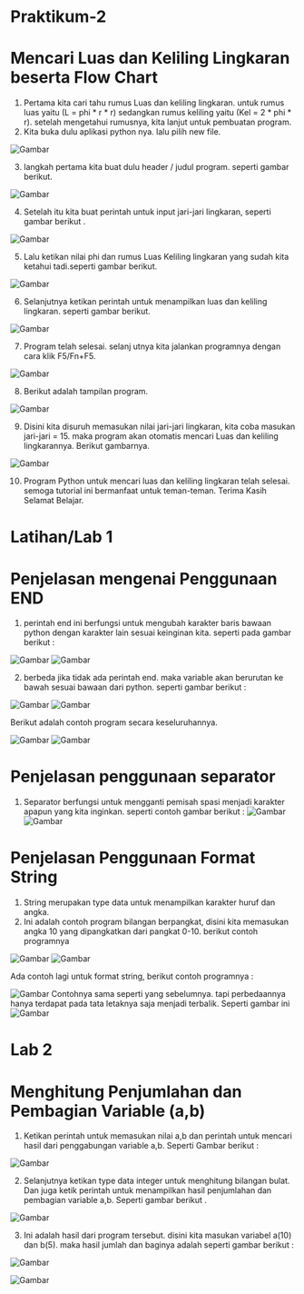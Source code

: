 # Praktikum-2
# Mencari Luas dan Keliling Lingkaran beserta Flow Chart 




1. Pertama kita cari tahu rumus Luas dan keliling lingkaran. untuk rumus luas yaitu (L = phi * r * r) sedangkan rumus keliling yaitu (Kel = 2 * phi * r). setelah mengetahui rumusnya, kita lanjut untuk pembuatan program.
2. Kita buka dulu aplikasi python nya. lalu pilih new file.

![Gambar](ScreenshotPy/ss2.png)

3. langkah pertama kita buat dulu header / judul program. seperti gambar berikut.

![Gambar](ScreenshotPy/ss3.png)

4. Setelah itu kita buat perintah untuk input jari-jari lingkaran, seperti gambar berikut .

![Gambar](ScreenshotPy/ss4.png)

5. Lalu ketikan nilai phi dan rumus Luas Keliling lingkaran yang sudah kita ketahui tadi.seperti gambar berikut.

![Gambar](ScreenshotPy/ss5.png)

6. Selanjutnya ketikan perintah untuk menampilkan luas dan keliling lingkaran. 
seperti gambar berikut.

![Gambar](ScreenshotPy/ss6.png)

7. Program telah selesai. selanj
utnya kita jalankan programnya dengan cara klik F5/Fn+F5.

![Gambar](ScreenshotPy/ss7.png)

8. Berikut adalah tampilan program. 

![Gambar](ScreenshotPy/ss8.png)

9. Disini kita disuruh memasukan nilai jari-jari lingkaran, kita coba masukan jari-jari = 15. maka program akan otomatis mencari Luas dan keliling lingkarannya. Berikut gambarnya.

![Gambar](ScreenshotPy/ss9.png)

10. Program Python untuk mencari luas dan keliling lingkaran telah selesai. semoga tutorial ini bermanfaat untuk teman-teman. Terima Kasih Selamat Belajar.

# Latihan/Lab 1
# Penjelasan mengenai Penggunaan END 
 
 1. perintah end ini berfungsi untuk mengubah karakter baris bawaan python dengan karakter lain sesuai keinginan kita. seperti pada gambar berikut :

 ![Gambar](ScreenshotLab/lab1.png) 
 ![Gambar](ScreenshotLab/lab2.png)

 2. berbeda jika tidak ada perintah end. maka variable akan berurutan ke bawah sesuai bawaan dari python. seperti gambar berikut :

![Gambar](ScreenshotLab/lab3.png)
![Gambar](ScreenshotLab/lab4.png)

Berikut adalah contoh program secara keseluruhannya. 

![Gambar](ScreenshotLab/lab6.png)
![Gambar](ScreenshotLab/lab5.1.png)


 # Penjelasan penggunaan separator

 1. Separator berfungsi untuk mengganti pemisah spasi menjadi karakter apapun yang kita inginkan. seperti contoh gambar berikut :
![Gambar](ScreenshotLab/sep1.png)
![Gambar](ScreenshotLab/sep2.png)

 # Penjelasan Penggunaan Format String
 
 1. String merupakan type data untuk menampilkan karakter huruf dan angka.
 2. Ini adalah contoh program bilangan berpangkat, disini kita memasukan angka 10 yang dipangkatkan dari pangkat 0-10. berikut contoh programnya

![Gambar](ScreenshotLab/str1.png)
![Gambar](ScreenshotLab/str2.png)
 
 Ada contoh lagi untuk format string, berikut contoh programnya :
 
![Gambar](ScreenshotLab/str3.png)
 Contohnya sama seperti yang sebelumnya. tapi perbedaannya hanya terdapat pada tata letaknya saja menjadi terbalik. Seperti gambar ini
![Gambar](ScreenshotLab/str4.png)

 # Lab 2
 # Menghitung Penjumlahan dan Pembagian Variable (a,b)

 1. Ketikan perintah untuk memasukan nilai a,b dan perintah untuk mencari hasil dari penggabungan variable a,b. Seperti Gambar berikut :

![Gambar](ScreenshotLab/var1.png)

 2. Selanjutnya ketikan type data integer untuk menghitung bilangan bulat. Dan juga ketik perintah untuk menampilkan hasil penjumlahan dan pembagian variable a,b. Seperti gambar berikut .

![Gambar](ScreenshotLab/var2.png)

 3. Ini adalah hasil dari program tersebut. disini kita masukan variabel a(10) dan b(5). maka hasil jumlah dan baginya adalah seperti gambar berikut :

![Gambar](ScreenshotLab/var3.png)

![Gambar](ScreenshotLab/var4.png)